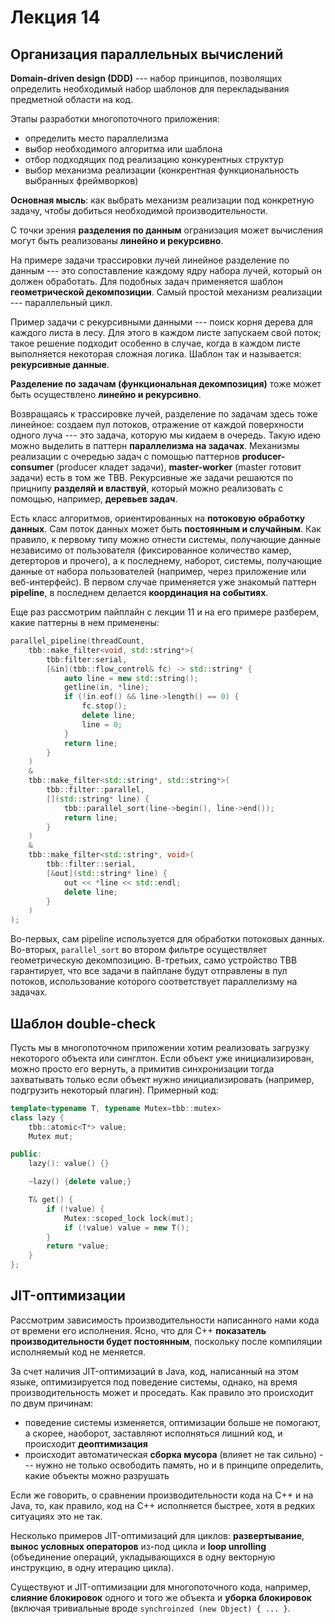 # Лекция 14

## Организация параллельных вычислений

**Domain-driven design (DDD)** --- набор принципов, позволящих определить необходимый набор шаблонов для перекладывания предметной области на код.

Этапы разработки многопоточного приложения:
- определить место параллелизма
- выбор необходимого алгоритма или шаблона
- отбор подходящих под реализацию конкурентных структур
- выбор механизма реализации (конкрентная функциональность выбранных фреймворков)

**Основная мысль**: как выбрать механизм реализации под конкретную задачу, чтобы добиться необходимой производительности.

С точки зрения **разделения по данным** огранизация может вычисления могут быть реализованы **линейно и рекурсивно**.

На примере задачи трассировки лучей линейное разделение по данным --- это сопоставление каждому ядру набора лучей, который он должен обработать. Для подобных задач применяется шаблон **геометрической декомпозиции**. Самый простой механизм реализации --- параллельный цикл.

Пример задачи с рекурсивными данными --- поиск корня дерева для каждого листа в лесу. Для этого в каждом листе запускаем свой поток; такое решение подходит особенно в случае, когда в каждом листе выполняется некоторая сложная логика. Шаблон так и называется: **рекурсивные данные**.

**Разделение по задачам (функциональная декомпозиция)** тоже может быть осуществлено **линейно и рекурсивно**.

Возвращаясь к трассировке лучей, разделение по задачам здесь тоже линейное: создаем пул потоков, отражение от каждой поверхности одного луча --- это задача, которую мы кидаем в очередь. Такую идею можно выделить в паттерн **параллелизма на задачах**. Механизмы реализации с очередью задач с помощью паттернов **producer-consumer** (producer кладет задачи), **master-worker** (master готовит задачи) есть в том же TBB. Рекурсивные же задачи решаются по прицнипу **разделяй и властвуй**, который можно реализовать с помощью, например, **деревьев задач**.

Есть класс алгоритмов, ориентированных на **потоковую обработку данных**. Сам поток данных может быть **постоянным и случайным**. Как правило, к первому типу можно отнести системы, получающие данные независимо от пользователя (фиксированное количество камер, детерторов и прочего), а к последнему, наборот, системы, получающие данные от набора пользователей (например, через приложение или веб-интерфейс). В первом случае применяется уже знакомый паттерн **pipeline**, в последнем делается **координация на событиях**.

Еще раз рассмотрим пайплайн с лекции 11 и на его примере разберем, какие паттерны в нем применены:

```c++
parallel_pipeline(threadCount,
	tbb::make_filter<void, std::string*>(
		tbb:filter:serial,
		[&in](tbb::flow_control& fc) -> std::string* {
			auto line = new std::string();
			getline(in, *line);
			if (!in.eof() && line->length() == 0) {
				fc.stop();
				delete line;
				line = 0;
			}
			return line;
		}
	)
	&
	tbb::make_filter<std::string*, std::string*>(
		tbb::filter::parallel,
		[](std::string* line) {
			tbb::parallel_sort(line->begin(), line->end());
			return line;
		}
	)
	&
	tbb::make_filter<std::string*, void>(
		tbb::filter::serial,
		[&out](std::string* line) {
			out << *line << std::endl;
			delete line;
		}
	)
);
```

Во-первых, сам pipeline используется для обработки потоковых данных. Во-вторых, `parallel_sort` во втором фильтре осуществляет геометрическую декомпозицию. В-третьих, само устройство TBB гарантирует, что все задачи в пайплане будут отправлены в пул потоков, использование которого соответствует параллелизму на задачах.

## Шаблон double-check

Пусть мы в многопоточном приложении хотим реализовать загрузку некоторого объекта или синглтон. Если объект уже инициализирован, можно просто его вернуть, а примитив синхронизации тогда захватывать только если объект нужно инициализировать (например, подгрузить некоторый плагин). Примерный код:

```c++
template<typename T, typename Mutex=tbb::mutex>
class lazy {
	tbb::atomic<T*> value;
	Mutex mut;

public:
	lazy(): value() {}

	~lazy() {delete value;}

	T& get() {
		if (!value) {
			Mutex::scoped_lock lock(mut);
			if (!value) value = new T();
		}
		return *value;
	}
};
```

## JIT-оптимизации

Рассмотрим зависимость производительности написанного нами кода от времени его исполнения. Ясно, что для C++ **показатель производительности будет постоянным**, поскольку после компиляции исполняемый код не меняется.

За счет наличия JIT-оптимизаций в Java, код, написанный на этом языке, оптимизируется под поведение системы, однако, на время производительность может и проседать. Как правило это происходит по двум причинам:

- поведение системы изменяется, оптимизации больше не помогают, а скорее, наоборот, заставляют исполняться лишний код, и происходит **деоптимизация**
- происходит автоматическая **сборка мусора** (влияет не так сильно) --- нужно не только освободить память, но и в принципе определить, какие объекты можно разрушать

Если же говорить, о сравнении производительности кода на C++ и на Java, то, как правило, код на C++ исполняется быстрее, хотя в редких ситуациях это не так.

Несколько примеров JIT-оптимизаций для циклов: **развертывание**, **вынос условных операторов** из-под цикла и **loop unrolling** (объединение операций, укладывающихся в одну векторную инструкцию, в одну итерацию цикла).

Существуют и JIT-оптимизации для многопоточного кода, например, **слияние блокировок** одного и того же объекта и **уборка блокировок** (включая тривиальные вроде `synchroinzed (new Object) { ... }`.
<!--stackedit_data:
eyJoaXN0b3J5IjpbMTM2OTU4ODE4OF19
-->